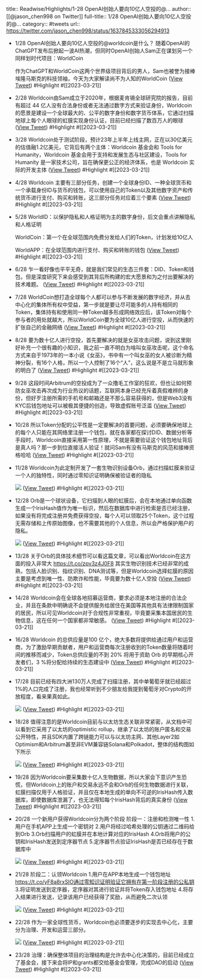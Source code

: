 title:: Readwise/Highlights/1-28 OpenAI创始人要向10亿人空投的@...
author:: [[@jason_chen998 on Twitter]]
full-title:: 1/28 OpenAI创始人要向10亿人空投的@...
category:: #tweets
url:: https://twitter.com/jason_chen998/status/1637845333056294913

- 1/28 OpenAI创始人要向10亿人空投的@worldcoin是什么？
  随着OpenAI的ChatGPT发布后掀起一波AI热潮，但同时OpenAI创始人Sam正在谋划另一个同样划时代项目：WorldCoin
  
  ​作为ChatGPT和WorldCoin这两个世界级项目背后的男人，Sam也被誉为接棒埃隆马斯克的科技领袖，今天为大家解读尚不为人知的WorldCoin ([View Tweet](https://twitter.com/jason_chen998/status/1637845333056294913)) #Highlight #[[2023-03-21]]
- 2/28 Worldcoin由Sam成立于2020年，根据麦肯锡全球研究院的报告，目前有超过 44 亿人没有合法身份或者无法通过数字方式来验证身份，Worldcoin的愿景是建设一个全球最大的、公平的数字身份和数字货币体系，它通过扫描地球上每个人眼球的虹膜实现身份认证，目前已经扫描了数百万人的眼球 ([View Tweet](https://twitter.com/jason_chen998/status/1637845336105586691)) #Highlight #[[2023-03-21]]
- 3/28 Worldcoin处于测试阶段，预计23年上半年上线主网，正在以30亿美元的估值融1.2亿美元，它背后有两个主体：Worldcoin 基金会和 Tools for Humanity，Worldcoin 基金会用于支持和发展生态与社区建设，Tools for Humanity 是一家技术公司，旨在确保更公正的经济体系，也是 Worldcoin 实际的开发主体 ([View Tweet](https://twitter.com/jason_chen998/status/1637845339402293250)) #Highlight #[[2023-03-21]]
- 4/28 Worldcoin 主要有三部分任务，创建一个全球身份ID、一种全球货币和一个承载身份ID与货币的钱包，可以使用自己的Token以及其他数字资产和传统货币进行支付、购买和转账，这三部分任务对应着三个要素 ([View Tweet](https://twitter.com/jason_chen998/status/1637845343072292864)) #Highlight #[[2023-03-21]]
- 5/28 WorldID：以保护隐私和人格证明为主的数字身份，后文会重点讲解隐私和人格证明
  
  WorldCoin：第一个在全球范围内免费分发给人们的Token，计划发给10亿人
  
  WorldAPP：在全球范围内进行支付、购买和转账的钱包 ([View Tweet](https://twitter.com/jason_chen998/status/1637845348080320512)) #Highlight #[[2023-03-21]]
- 6/28 乍一看好像也平平无奇，就是我们常见的生态三件套：DID、Token和钱包，但是深度研究下来会感受到其背后所构建的宏大愿景和为之付出要解决的技术难题。 ([View Tweet](https://twitter.com/jason_chen998/status/1637845351452532737)) #Highlight #[[2023-03-21]]
- 7/28 WorldCoin想打造全球每个人都可以参与不断发展的数字经济，并从去中心化的集体所有权中受益，第一步就是要让尽可能多的人持有相同的Token，集体持有和使用同一种Token越多形成网络效应后，该Token对每个参与者的用处就越大，所以WorldCoin要为全球10亿人进行空投，从而快速的扩张自己的金融网络 ([View Tweet](https://twitter.com/jason_chen998/status/1637845354933817348)) #Highlight #[[2023-03-21]]
- 8/28 要为数十亿人进行空投，首先要解决的就是女巫攻击问题，说到这里刚好补充一个很有趣的小知识，我之前一直不明白为啥叫女巫攻击呢，这个命名方式来自于1973年的一本小说《女巫》，书中有一个叫女巫的女人被诊断为精神分裂，有16个人格，所以一个人控制了16个“人”，这么说是不是立马就形象的明白了 ([View Tweet](https://twitter.com/jason_chen998/status/1637845358742233089)) #Highlight #[[2023-03-21]]
- 9/28 这段时间Arbitrum的空投成为了一众撸毛工作室的狂欢，但也让如何预防女巫攻击再次成为行业热议的话题，互联网本身已经充斥着真假难辨的身份，但好歹注册所需的手机号和邮箱还是不那么容易获得的，但是Web3没有KYC后钱包地址可以被极其便捷的创造，导致虚假账号泛滥 ([View Tweet](https://twitter.com/jason_chen998/status/1637845361795665920)) #Highlight #[[2023-03-21]]
- 10/28 所以Token分配的公平性是一定要解决的首要问题，必须要确保地球上的每个人只能在其网络里注册一个钱包，就在各家都在探讨DID、数据分析等手段时，Worldcoin直接采用第一性原理，不就是需要验证这个钱包地址背后是真人吗？那一步到位直接活人验证！就问Sam有没有马斯克的风范和接棒资格哈哈 ([View Tweet](https://twitter.com/jason_chen998/status/1637845365117575170)) #Highlight #[[2023-03-21]]
- 11/28 Worldcoin为此定制开发了一套生物识别设备Orb，通过扫描虹膜来验证一个人的独特性，同时通过零知识证明确保被验证者的隐私 
  
  ![](https://pbs.twimg.com/media/Frq2kxUaMAAEThF.jpg) ([View Tweet](https://twitter.com/jason_chen998/status/1637845368036786177)) #Highlight #[[2023-03-21]]
- 12/28 Orb是一个球状设备，它扫描到人眼的虹膜后，会在本地通过单向函数生成一个IrisHash值作为唯一标识，然后在数据库中进行检索是否已经注册，如果没有将完成注册并免费获得空投，每个人可以领取25个Token，这个过程无需存储和上传原始图像，也不需要其他的个人信息，所以会严格保护用户的隐私。 
  
  ![](https://pbs.twimg.com/media/Frq2o4raAAYJXJC.jpg) ([View Tweet](https://twitter.com/jason_chen998/status/1637845371597774848)) #Highlight #[[2023-03-21]]
- 13/28 关于Orb的具体技术细节可以看这篇文章，可以看出Worldcoin在这方面的投入非常大
  https://t.co/zpv3z4J0F8
  其实生物识别技术已经非常的成熟，包括人脸识别、指纹识别、DNA测试等，但是Worldcoin选择虹膜的原因主要是考虑到唯一性、防欺诈和性能，毕竟要为数十亿人空投 ([View Tweet](https://twitter.com/jason_chen998/status/1637845375271997440)) #Highlight #[[2023-03-21]]
- 14/28 Worldcoin会在全球各地招募运营商，要求必须是本地注册的合法企业，并且在条款中明确说不会提供服务给居住在美国等其他具有法律限制国家的居民，所以可见Worldcoin对于合规性非常重视，毕竟要采集本国居民的生物信息，这在任何一个国家都非常敏感。 ([View Tweet](https://twitter.com/jason_chen998/status/1637845378904236032)) #Highlight #[[2023-03-21]]
- 16/28 Worldcoin 的总供应量是100 亿个，绝大多数将提供给通过用户和运营商，为了激励早期贡献者，用户和运营商每次注册收到的Token数量将随着时间的推移而减少，Token总供应量的不到 20% 将用于资助 Orb 的早期核心开发者们，3 %将分配给持续的生态建设中 ([View Tweet](https://twitter.com/jason_chen998/status/1637845388765044736)) #Highlight #[[2023-03-21]]
- 17/28 目前已经有四大洲130万人完成了扫描注册，其中单葡萄牙就已经超过1%的人口完成了注册，我也经常听到不少朋友给我提到葡萄牙对Crypto的开放程度，看来果真如此。 
  
  ![](https://pbs.twimg.com/media/Frq3CTHagAEsqgh.jpg) ([View Tweet](https://twitter.com/jason_chen998/status/1637845392128888833)) #Highlight #[[2023-03-21]]
- 18/28 值得注意的是Worldcoin目前与以太坊生态关联非常紧密，从文档中可以看到它采用了以太坊的optimistic rollup，继承了以太坊的账户匿名和交易公开特性，并且SDK内置了跨链能力可以与以太坊主网、其他Layer2如Optimism和Arbitrum甚至非EVM兼容链Solana和Polkadot，整体的结构图如下所示 
  
  ![](https://pbs.twimg.com/media/Frq3FwnacAAXcHp.jpg) ([View Tweet](https://twitter.com/jason_chen998/status/1637845395765350400)) #Highlight #[[2023-03-21]]
- 19/28 因为Worldcoin要采集数十亿人生物数据，所以大家会下意识产生恐慌，但Worldcoin上的账户和交易永远不会和Orb的任何生物数据进行关联，虹膜扫描仅用于人格验证，并且仅在本地生成的单向不可逆的IrisHash传入数据库，即使数据库泄漏了，也无法得知每个IrisHash背后的真实身份 ([View Tweet](https://twitter.com/jason_chen998/status/1637845399338889217)) #Highlight #[[2023-03-21]]
- 20/28 一个新用户获得Worldcoin分为两个阶段
  阶段一：注册和检测唯一性
  1.用户在手机APP上生成一个密钥对
  2.用户将经过哈希处理的公钥通过二维码给到Orb
  3.Orb扫描用户的虹膜并在本地计算对应的IrisHash
  4.Orb将用户的公钥和IrisHash发送到定序器节点
  5.定序器节点验证IrisHash是否已经存在于数据库中 
  
  ![](https://pbs.twimg.com/media/Frq3LJLaQAEGgy0.png) ([View Tweet](https://twitter.com/jason_chen998/status/1637845402174226433)) #Highlight #[[2023-03-21]]
- 21/28 阶段二：认领Worldcoin
  1.用户在APP本地生成一个钱包地址
  https://t.co/yF8a8rxSIO通过零知识证明验证它拥有在第一阶段注册的公私钥
  3.将证明发送到定序器，定序器对其进行验证并将Token存入钱包地址
  4.将存入结果进行发送，记录该用户已经获得了奖励，从而避免二次认领 
  
  ![](https://pbs.twimg.com/media/Frq3OLtaEAAmoVg.jpg) ([View Tweet](https://twitter.com/jason_chen998/status/1637845406204985344)) #Highlight #[[2023-03-21]]
- 22/28 作为一家全球性货币，Worldcoin也必须要逐步的实现去中心化，主要分为治理、开发和运营三部分。 
  
  ![](https://pbs.twimg.com/media/Frq48NHaAAArKeV.png) ([View Tweet](https://twitter.com/jason_chen998/status/1637845409803681792)) #Highlight #[[2023-03-21]]
- 23/28 治理：确保整体项目的治理结构是允许去中心化决策的，目前已经成立了基金会，接下来会将IP和grants都交给基金会管理，完成DAO的启动 ([View Tweet](https://twitter.com/jason_chen998/status/1637845413532422144)) #Highlight #[[2023-03-21]]